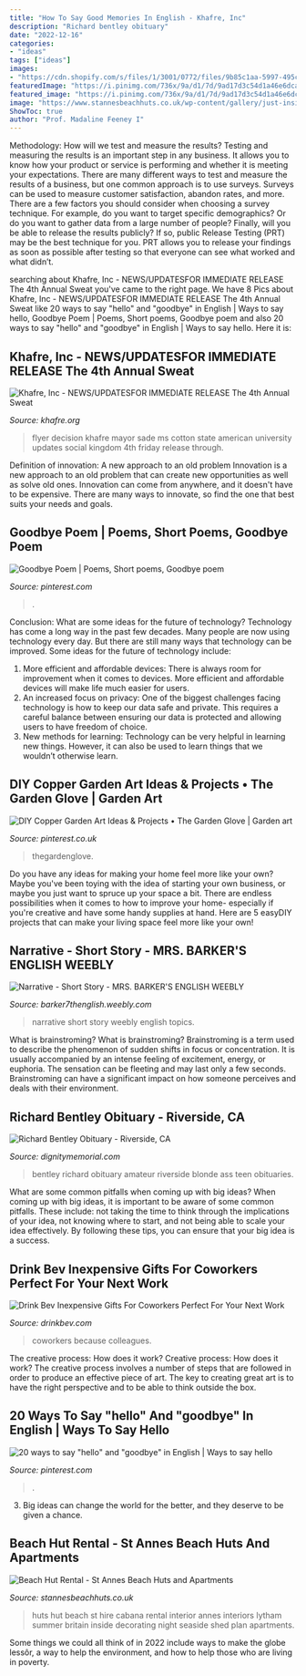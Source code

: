 ```yaml
---
title: "How To Say Good Memories In English - Khafre, Inc"
description: "Richard bentley obituary"
date: "2022-12-16"
categories:
- "ideas"
tags: ["ideas"]
images:
- "https://cdn.shopify.com/s/files/1/3001/0772/files/9b85c1aa-5997-495c-9318-efaa0d1e913c_480x480.jpg?v=1605903116"
featuredImage: "https://i.pinimg.com/736x/9a/d1/7d/9ad17d3c54d1a46e6dca0305c33561df.jpg"
featured_image: "https://i.pinimg.com/736x/9a/d1/7d/9ad17d3c54d1a46e6dca0305c33561df.jpg"
image: "https://www.stannesbeachhuts.co.uk/wp-content/gallery/just-inside-huts/IMG_2106.JPG"
ShowToc: true
author: "Prof. Madaline Feeney I"
---
```



Methodology: How will we test and measure the results?
Testing and measuring the results is an important step in any business. It allows you to know how your product or service is performing and whether it is meeting your expectations. There are many different ways to test and measure the results of a business, but one common approach is to use surveys. Surveys can be used to measure customer satisfaction, abandon rates, and more.
There are a few factors you should consider when choosing a survey technique. For example, do you want to target specific demographics? Or do you want to gather data from a large number of people? Finally, will you be able to release the results publicly? If so, public Release Testing (PRT) may be the best technique for you. PRT allows you to release your findings as soon as possible after testing so that everyone can see what worked and what didn’t.

	

		
searching about Khafre, Inc - NEWS/UPDATES﻿FOR IMMEDIATE RELEASE The 4th Annual Sweat you've came to the right page. We have 8 Pics about Khafre, Inc - NEWS/UPDATES﻿FOR IMMEDIATE RELEASE The 4th Annual Sweat like 20 ways to say &quot;hello&quot; and &quot;goodbye&quot; in English | Ways to say hello, Goodbye Poem | Poems, Short poems, Goodbye poem and also 20 ways to say &quot;hello&quot; and &quot;goodbye&quot; in English | Ways to say hello. Here it is:
		
    
## Khafre, Inc - NEWS/UPDATES﻿FOR IMMEDIATE RELEASE The 4th Annual Sweat

<img loading=lazy src="http://www.khafre.org/yahoo_site_admin/assets/images/ST_Flyer_Layout.323224814_std.jpg" onerror="this.onerror=null;this.src='https://tse3.mm.bing.net/th?id=OIP.5oYeRIlMYN8px80nQ59yvAHaJy&amp;pid=15.1';" alt="Khafre, Inc - NEWS/UPDATES﻿FOR IMMEDIATE RELEASE The 4th Annual Sweat">

_Source: khafre.org_

>flyer decision khafre mayor sade ms cotton state american university updates social kingdom 4th friday release through. 

	

Definition of innovation: A new approach to an old problem
Innovation is a new approach to an old problem that can create new opportunities as well as solve old ones. Innovation can come from anywhere, and it doesn't have to be expensive. There are many ways to innovate, so find the one that best suits your needs and goals.

    
## Goodbye Poem | Poems, Short Poems, Goodbye Poem

<img loading=lazy src="https://i.pinimg.com/736x/74/10/a8/7410a8a67368cc6549155c91c3c87cfa.jpg" onerror="this.onerror=null;this.src='https://tse4.mm.bing.net/th?id=OIP.errv8jFjD-Efbg7x4LXgKQHaLH&amp;pid=15.1';" alt="Goodbye Poem | Poems, Short poems, Goodbye poem">

_Source: pinterest.com_

>. 

	

Conclusion: What are some ideas for the future of technology?
Technology has come a long way in the past few decades. Many people are now using technology every day. But there are still many ways that technology can be improved. Some ideas for the future of technology include: 
1) More efficient and affordable devices: There is always room for improvement when it comes to devices. More efficient and affordable devices will make life much easier for users. 
2) An increased focus on privacy: One of the biggest challenges facing technology is how to keep our data safe and private. This requires a careful balance between ensuring our data is protected and allowing users to have freedom of choice. 
3) New methods for learning: Technology can be very helpful in learning new things. However, it can also be used to learn things that we wouldn’t otherwise learn.

    
## DIY Copper Garden Art Ideas &amp; Projects • The Garden Glove | Garden Art

<img loading=lazy src="https://i.pinimg.com/736x/9a/d1/7d/9ad17d3c54d1a46e6dca0305c33561df.jpg" onerror="this.onerror=null;this.src='https://tse3.mm.bing.net/th?id=OIP.p2wwMrTijThMCcaLkFL6twHaEo&amp;pid=15.1';" alt="DIY Copper Garden Art Ideas &amp; Projects • The Garden Glove | Garden art">

_Source: pinterest.co.uk_

>thegardenglove. 

	

Do you have any ideas for making your home feel more like your own? Maybe you've been toying with the idea of starting your own business, or maybe you just want to spruce up your space a bit. There are endless possibilities when it comes to how to improve your home- especially if you're creative and have some handy supplies at hand. Here are 5 easyDIY projects that can make your living space feel more like your own!

    
## Narrative - Short Story - MRS. BARKER&#039;S ENGLISH WEEBLY

<img loading=lazy src="http://barker7thenglish.weebly.com/uploads/2/6/5/6/26569957/college-essay-writing-topics-65494940_orig.jpg" onerror="this.onerror=null;this.src='https://tse1.mm.bing.net/th?id=OIP.8BkK3Pqo9Ge9Fbl33Ln1agHaJn&amp;pid=15.1';" alt="Narrative - Short Story - MRS. BARKER&#039;S ENGLISH WEEBLY">

_Source: barker7thenglish.weebly.com_

>narrative short story weebly english topics. 

	

What is brainstroming?
What is brainstroming? Brainstroming is a term used to describe the phenomenon of sudden shifts in focus or concentration. It is usually accompanied by an intense feeling of excitement, energy, or euphoria. The sensation can be fleeting and may last only a few seconds. Brainstroming can have a significant impact on how someone perceives and deals with their environment.

    
## Richard Bentley Obituary - Riverside, CA

<img loading=lazy src="https://d5nffgciuchtn.cloudfront.net/as/assets-mem-com/cmi/1/4/3/1/8701341/20190512_164147638_0_orig.jpg/-/richard-bentley-riverside-ca-obituary.jpg" onerror="this.onerror=null;this.src='https://tse4.mm.bing.net/th?id=OIP.-gxduLRUSV1cwJV9dbEq8gHaKI&amp;pid=15.1';" alt="Richard Bentley Obituary - Riverside, CA">

_Source: dignitymemorial.com_

>bentley richard obituary amateur riverside blonde ass teen obituaries. 

	

What are some common pitfalls when coming up with big ideas?
When coming up with big ideas, it is important to be aware of some common pitfalls. These include: not taking the time to think through the implications of your idea, not knowing where to start, and not being able to scale your idea effectively. By following these tips, you can ensure that your big idea is a success.

    
## Drink Bev Inexpensive Gifts For Coworkers Perfect For Your Next Work

<img loading=lazy src="https://cdn.shopify.com/s/files/1/3001/0772/files/9b85c1aa-5997-495c-9318-efaa0d1e913c_480x480.jpg?v=1605903116" onerror="this.onerror=null;this.src='https://tse4.mm.bing.net/th?id=OIP.9VBf2L0967GrmmXQ2wvsqAHaE8&amp;pid=15.1';" alt="Drink Bev Inexpensive Gifts For Coworkers Perfect For Your Next Work">

_Source: drinkbev.com_

>coworkers because colleagues. 

	

The creative process: How does it work?
Creative process: How does it work?
The creative process involves a number of steps that are followed in order to produce an effective piece of art. The key to creating great art is to have the right perspective and to be able to think outside the box.

    
## 20 Ways To Say &quot;hello&quot; And &quot;goodbye&quot; In English | Ways To Say Hello

<img loading=lazy src="https://i.pinimg.com/736x/e8/c0/9a/e8c09a748f79a46388adabbe3e10580a.jpg" onerror="this.onerror=null;this.src='https://tse2.mm.bing.net/th?id=OIP.94VEFIpxM6Io82hMIKNPYQHaLu&amp;pid=15.1';" alt="20 ways to say &quot;hello&quot; and &quot;goodbye&quot; in English | Ways to say hello">

_Source: pinterest.com_

>. 

	

3. Big ideas can change the world for the better, and they deserve to be given a chance.

    
## Beach Hut Rental - St Annes Beach Huts And Apartments

<img loading=lazy src="https://www.stannesbeachhuts.co.uk/wp-content/gallery/just-inside-huts/IMG_2106.JPG" onerror="this.onerror=null;this.src='https://tse1.mm.bing.net/th?id=OIP.oDo_o8yV2gQHMbFQ9wfhrwHaFj&amp;pid=15.1';" alt="Beach Hut Rental - St Annes Beach Huts and Apartments">

_Source: stannesbeachhuts.co.uk_

>huts hut beach st hire cabana rental interior annes interiors lytham summer britain inside decorating night seaside shed plan apartments. 

	

Some things we could all think of in 2022 include ways to make the globe lessôr, a way to help the environment, and how to help those who are living in poverty.

